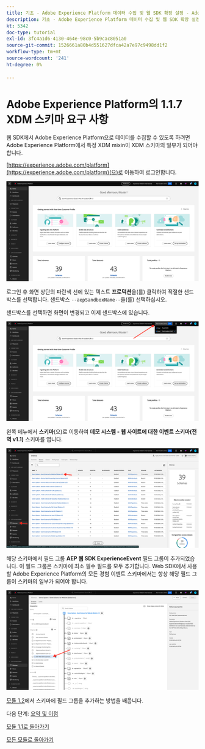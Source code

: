 ```yaml
---
title: 기초 - Adobe Experience Platform 데이터 수집 및 웹 SDK 확장 설정 - Adobe Experience Platform의 XDM 스키마 요구 사항
description: 기초 - Adobe Experience Platform 데이터 수집 및 웹 SDK 확장 설정 - Adobe Experience Platform의 XDM 스키마 요구 사항
kt: 5342
doc-type: tutorial
exl-id: 3fc4a1d6-4130-464e-98c0-5b9cac8051a0
source-git-commit: 1526661a80b4d551627dfca42a7e97c9498dd1f2
workflow-type: tm+mt
source-wordcount: '241'
ht-degree: 0%

---
```


# Adobe Experience Platform의 1.1.7 XDM 스키마 요구 사항

웹 SDK에서 Adobe Experience Platform으로 데이터를 수집할 수 있도록 하려면 Adobe Experience Platform에서 특정 XDM mixin이 XDM 스키마의 일부가 되어야 합니다.

[https://experience.adobe.com/platform](https://experience.adobe.com/platform)(으)로 이동하여 로그인합니다.

![AEP 디버거](./images/exp1.png)

로그인 후 화면 상단의 파란색 선에 있는 텍스트 **프로덕션**&#x200B;을(를) 클릭하여 적절한 샌드박스를 선택합니다. 샌드박스 `--aepSandboxName--`을(를) 선택하십시오.

샌드박스를 선택하면 화면이 변경되고 이제 샌드박스에 있습니다.

![AEP 디버거](./images/exp2.png)

왼쪽 메뉴에서 **스키마**(으)로 이동하여 **데모 시스템 - 웹 사이트에 대한 이벤트 스키마(전역 v1.1)** 스키마를 엽니다.

![AEP 디버거](./images/exp3.png)

해당 스키마에서 필드 그룹 **AEP 웹 SDK ExperienceEvent** 필드 그룹이 추가되었습니다. 이 필드 그룹은 스키마에 최소 필수 필드를 모두 추가합니다. Web SDK에서 사용할 Adobe Experience Platform의 모든 경험 이벤트 스키마에서는 항상 해당 필드 그룹이 스키마의 일부가 되어야 합니다.

![AEP 디버거](./images/exp4.png)

[모듈 1.2](./../module1.2/data-ingestion.md)에서 스키마에 필드 그룹을 추가하는 방법을 배웁니다.

다음 단계: [요약 및 이점](./summary.md)

[모듈 1.1로 돌아가기](./data-ingestion-launch-web-sdk.md)

[모든 모듈로 돌아가기](./../../../overview.md)

